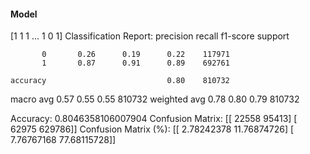 #### Model
[1 1 1 ... 1 0 1]
Classification Report:
              precision    recall  f1-score   support

           0       0.26      0.19      0.22    117971
           1       0.87      0.91      0.89    692761

    accuracy                           0.80    810732
   macro avg       0.57      0.55      0.55    810732
weighted avg       0.78      0.80      0.79    810732

Accuracy: 0.8046358106007904
Confusion Matrix:
[[ 22558  95413]
 [ 62975 629786]]
Confusion Matrix (%):
[[ 2.78242378 11.76874726]
 [ 7.76767168 77.68115728]]

